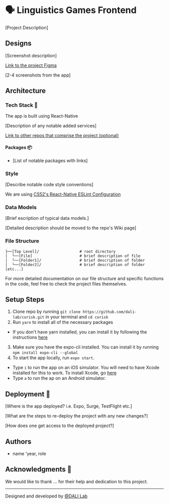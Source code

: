 # 🗣 Linguistics Games Frontend

[Project Description]

## Designs
[Screenshot description]

[Link to the project Figma](https://www.figma.com/file/rA2O0gfeSZ6mFjTjsPulWP/Linguistics-Games-22F)

[2-4 screenshots from the app]

## Architecture
### Tech Stack 🥞
The app is built using React-Native

[Description of any notable added services]

[Link to other repos that comprise the project (optional)](https://github.com/)

#### Packages 📦
* [List of notable packages with links]

### Style
[Describe notable code style conventions]

We are using [CS52's React-Native ESLint Configuration](https://gist.github.com/timofei7/c8df5cc69f44127afb48f5d1dffb6c84)

### Data Models
[Brief escription of typical data models.]

[Detailed description should be moved to the repo's Wiki page]

### File Structure

```
├──[Top Level]/                  # root directory
|  └──[File]                     # brief description of file
|  └──[Folder1]/                 # brief description of folder 
|  └──[Folder2]/                 # brief description of folder
[etc...]
```

For more detailed documentation on our file structure and specific functions in the code, feel free to check the project files themselves.

## Setup Steps 
1. Clone repo by running `git clone https://github.com/dali-lab/corisk.git` in your terminal and `cd corisk`
2. Run `yarn` to install all of the necessary packages
  * If you don't have yarn installed, you can install it by following the instructions [here](https://classic.yarnpkg.com/en/docs/install/#mac-stable)
3. Make sure you have the expo-cli installed. You can install it by running `npm install expo-cli --global`
4. To start the app locally, run `expo start`. 
  * Type `i` to run the app on an iOS simulator. You will need to have Xcode installed for this to work. To install Xcode, go [here](https://apps.apple.com/us/app/xcode/id497799835?mt=12)
  * Type `a` to run the ap on an Android simulator. 

## Deployment 🚀
[Where is the app deployed? i.e. Expo, Surge, TestFlight etc.]

[What are the steps to re-deploy the project with any new changes?]

[How does one get access to the deployed project?]

## Authors
* name 'year, role

## Acknowledgments 🤝
We would like to thank ... for their help and dedication to this project.

---
Designed and developed by [@DALI Lab](https://github.com/dali-lab)
